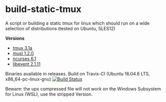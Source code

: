 # build-static-tmux

A script or building a static tmux for linux which should run on a wide selection of distributions (tested on Ubuntu, SLES12)

**Versions**
* [tmux 3.1a](https://github.com/tmux/tmux/)
* [musl 1.2.0](https://www.musl-libc.org/)
* [ncurses 6.1](https://www.gnu.org/software/ncurses/)
* [libevent 2.1.11](https://github.com/libevent/libevent/)

Binaries available in releases.
Build on Travis-CI (Ubuntu 16.04.6 LTS, x86_64-pc-linux-gnu)
[![Build Status](https://travis-ci.org/mjakob-gh/build-static-tmux.svg?branch=master)](https://travis-ci.org/mjakob-gh/build-static-tmux)

Beware: the upx compressed file will not work on the Windows Subsystem for Linux (WSL), use the stripped Version.
